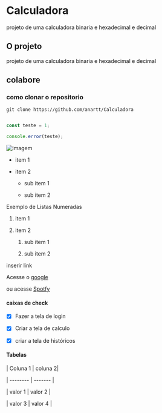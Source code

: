 # Calculadora
projeto de uma calculadora binaria e hexadecimal e decimal

## O projeto
projeto de uma calculadora binaria e hexadecimal e decimal

## colabore

### como clonar o repositorio
```
git clone https://github.com/anartt/Calculadora
```
 ```js

 const teste = 1;

 console.error(teste);

 ```
 ![imagem]( https://img.freepik.com/fotos-gratis/paisagem-ensolarada-lago_1112-155.jpg)
 - item 1

 - item 2

    - sub item 1

    - sub item 2

Exemplo de Listas Numeradas

1. item 1

2. item 2

    1. sub item 1

    2. sub item 2

inserir link

Acesse o [google](htpps://google.com)

ou acesse [Spotfy](https://spotfy.com)

#### caixas de check

- [x] Fazer a tela de login

- [x] Criar a tela de calculo

- [x] criar a tela de históricos

#### Tabelas

| Coluna 1 | coluna 2|

| -------- | ------- |

| valor 1  | valor 2 |

| valor 3  | valor 4 |
